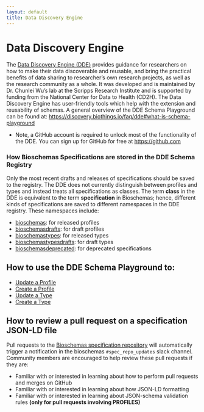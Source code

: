 ```yaml
---
layout: default
title: Data Discovery Engine
---
```


# Data Discovery Engine
The [Data Discovery Engine (DDE)](https://discovery.biothings.io/) provides guidance for researchers on how to make their data discoverable and reusable, and bring the practical benefits of data sharing to researcher’s own research projects, as well as the research community as a whole. It was developed and is maintained by Dr. Chunlei Wu’s lab at the Scripps Research Institute and is supported by funding from the National Center for Data to Health (CD2H). The Data Discovery Engine has user-friendly tools which help with the extension and reusability of schemas. A general overview of the DDE Schema Playground can be found at: https://discovery.biothings.io/faq/dde#what-is-schema-playground

 - Note, a GitHub account is required to unlock most of the functionality of the DDE. You can sign up for GitHub for free at https://github.com

### How Bioschemas Specifications are stored in the DDE Schema Registry
Only the most recent drafts and releases of specifications should be saved to the registry. The DDE does not currently distinguish between profiles and types and instead treats all specifications as classes. The term **class** in the DDE is equivalent to the term **specification** in Bioschemas; hence, different kinds of specifications are saved to different namespaces in the DDE registry. These namespaces include:
 - [bioschemas](https://discovery.biothings.io/view/bioschemas): for released profiles
 - [bioschemasdrafts](https://discovery.biothings.io/view/bioschemasdrafts): for draft profiles
 - [bioschemastypes](https://discovery.biothings.io/view/bioschemastypes): for released types
 - [bioschemastypesdrafts](https://discovery.biothings.io/view/bioschemastypesdrafts): for draft types
 - [bioschemasdeprecated](https://discovery.biothings.io/view/bioschemasdeprecated): for deprecated specifications 

## How to use the DDE Schema Playground to:
- [Update a Profile](update_profile)
- [Create a Profile](new_profile)
- [Update a Type](update_type)
- [Create a Type](new_type)


## How to review a pull request on a specification JSON-LD file
Pull requests to the [Bioschemas specification repository](https://github.com/BioSchemas/specifications) will automatically trigger a notification in the bioschemas `#spec_repo_updates` slack channel. Community members are encouraged to help review these pull requests if they are:
* Familiar with or interested in learning about how to perform pull requests and merges on GitHub
* Familiar with or interested in learning about how JSON-LD formatting
* Familiar with or interested in learning about JSON-schema validation rules __(only for pull requests involving PROFILES)__
